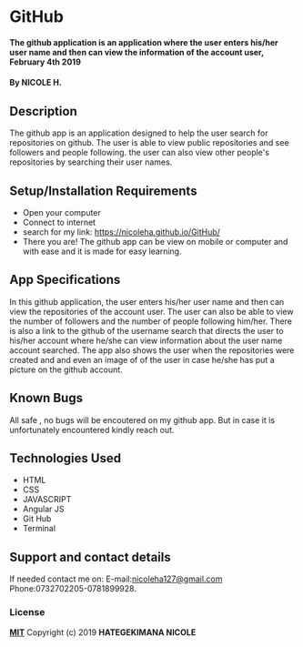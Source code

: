 # GitHub 
#### The github application is an application where the user enters his/her user name and then can view the information of the account user, February 4th 2019

#### By **NICOLE H.**
## Description
The github app is an application designed to help the user search for repositories on github. The user is able to view public repositories and see followers and people following. the user can also view other people's repositories by searching their user names.
## Setup/Installation Requirements
* Open your computer
* Connect to internet
* search for my link: https://nicoleha.github.io/GitHub/
* There you are!
The github app can be view on mobile or computer and with ease and it is made for easy learning.
## App Specifications
In this github application, the user enters his/her user name and then can view the repositories of the account user. The user can also be able to view the number of followers and the number of people following him/her. There is also a link to the github of the username search that directs the user to his/her account where he/she can view information about the user name account searched.
The app also shows the user when the repositories were created and and even an image of of the user in case he/she has put a picture on the github account.
## Known Bugs
All safe , no bugs will be encoutered on my github app. But in case it is unfortunately encountered kindly reach out.
## Technologies Used
* HTML
* CSS
* JAVASCRIPT
* Angular JS
* Git Hub
* Terminal
## Support and contact details
If needed contact me on:
E-mail:nicoleha127@gmail.com
Phone:0732702205-0781899928.
### License
**[MIT](http://choosealisence.com/licenses/mit/)**
Copyright (c) 2019 **HATEGEKIMANA NICOLE**